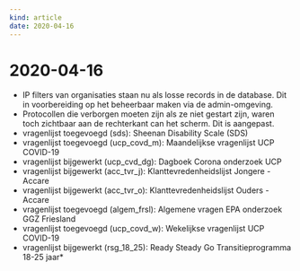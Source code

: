 ```yaml
---
kind: article
date: 2020-04-16
---
```


# 2020-04-16

* IP filters van organisaties staan nu als losse records in de database. Dit in voorbereiding op het beheerbaar maken via de admin-omgeving.
* Protocollen die verborgen moeten zijn als ze niet gestart zijn, waren toch zichtbaar aan de rechterkant can het scherm. Dit is aangepast.
* vragenlijst toegevoegd (sds): Sheenan Disability Scale (SDS)
* vragenlijst toegevoegd (ucp_covd_m): Maandelijkse vragenlijst UCP COVID-19
* vragenlijst bijgewerkt (ucp_cvd_dg): Dagboek Corona onderzoek UCP
* vragenlijst bijgewerkt (acc_tvr_j): Klanttevredenheidslijst Jongere - Accare
* vragenlijst bijgewerkt (acc_tvr_o): Klanttevredenheidslijst Ouders - Accare
* vragenlijst toegevoegd (algem_frsl): Algemene vragen EPA onderzoek GGZ Friesland
* vragenlijst toegevoegd (ucp_covd_w): Wekelijkse vragenlijst UCP COVID-19
* vragenlijst bijgewerkt (rsg_18_25): Ready Steady Go Transitieprogramma 18-25 jaar* 


